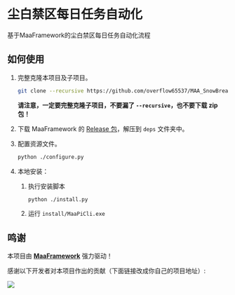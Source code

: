 # 尘白禁区每日任务自动化

基于MaaFramework的尘白禁区每日任务自动化流程

## 如何使用


1. 完整克隆本项目及子项目。

    ```bash
    git clone --recursive https://github.com/overflow65537/MAA_SnowBreak.git
    ```

    **请注意，一定要完整克隆子项目，不要漏了 `--recursive`，也不要下载 zip 包！**

2. 下载 MaaFramework 的 [Release 包](https://github.com/MaaXYZ/MaaFramework/releases)，解压到 `deps` 文件夹中。

3. 配置资源文件。

    ```bash
    python ./configure.py
    ```

4. 本地安装：

   1. 执行安装脚本

      ```bash
      python ./install.py
      ```

    2. 运行 `install/MaaPiCli.exe`


   
## 鸣谢

本项目由 **[MaaFramework](https://github.com/MaaXYZ/MaaFramework)** 强力驱动！

感谢以下开发者对本项目作出的贡献（下面链接改成你自己的项目地址）:

<a href="https://github.com/MaaXYZ/MaaFramework/graphs/contributors">
  <img src="https://contrib.rocks/image?repo=MaaXYZ/MaaFramework&max=1000" />
</a>

